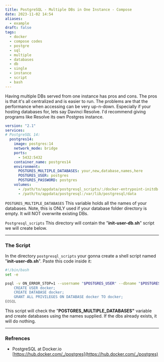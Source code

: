 ```yaml
---
title: PostgreSQL - Multiple DBs in One Instance - Compose
date: 2023-11-02 14:54
aliases:
  - example
draft: false
tags:
  - docker
  - compose codes
  - postgre
  - sql
  - multiple
  - databases
  - db
  - single
  - instance
  - script
  - bash
---
```

 Having multiple DBs served from one instance has pros and cons. The pros is that it's all centralized and is easier to run. The problems are that the performance when accessing can be very up-n-down. Especially if your hosting databases for, lets say Davinci Resolve. I'd recommend giving programs like Resolve its own Postgres instance.

```yaml
version: "2.1"
services:
# PostgreSQL 14:
  postgres14:
    image: postgres:14
    network_mode: bridge
    ports:
      - 5432:5432
    container_name: postgres14
    environment:
      POSTGRES_MULTIPLE_DATABASES: your,new,database,names,here
      POSTGRES_USER: postgres
      POSTGRES_PASSWORD: postgres
    volumes:
      - /path/to/appdata/postgresql_scripts/:/docker-entrypoint-initdb.d
      - /path/to/appdata/postgresql:/var/lib/postgresql/data
```

`POSTGRES_MULTIPLE_DATABASES` This variable holds all the names of your databases. Note, this is ONLY used if your database folder directory is empty. It will NOT overwrite existing DBs.

`Postgresql_scripts` This directory will contain the "__init-user-db.sh__" script we will create below. ​

---

### The Script

In the directory `postgresql_scripts` your gonna create a shell script named "__init-user-db.sh__". Paste this code inside it:

```bash
#!/bin/bash
set -e

psql -v ON_ERROR_STOP=1 --username "$POSTGRES_USER" --dbname "$POSTGRES_DB" <<-EOSQL
	CREATE USER docker;
	CREATE DATABASE docker;
	GRANT ALL PRIVILEGES ON DATABASE docker TO docker;
EOSQL
```

This script will check the "__POSTGRES_MULTIPLE_DATABASES"__ variable and create databases using the names supplied. If the dbs already exists, it will do nothing.

---

### Refrences

- PostgreSQL at Docker.io  
	[https://hub.docker.com/_/postgres](https://hub.docker.com/_/postgres)